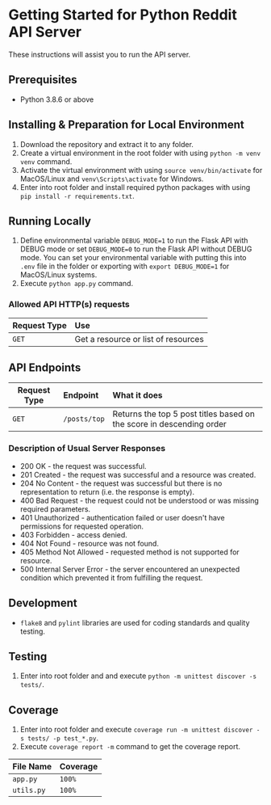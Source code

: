 # Getting Started for Python Reddit API Server

These instructions will assist you to run the API server.

## Prerequisites

* Python 3.8.6 or above

## Installing & Preparation for Local Environment

1. Download the repository and extract it to any folder.
2. Create a virtual environment in the root folder with using ``python -m venv venv`` command.
3. Activate the virtual environment with using ``source venv/bin/activate`` for MacOS/Linux and ``venv\Scripts\activate`` for Windows.
4. Enter into root folder and install required python packages with using ``pip install -r requirements.txt``.

## Running Locally

1. Define environmental variable ``DEBUG_MODE=1`` to run the Flask API with DEBUG mode or set ``DEBUG_MODE=0`` to run the Flask API without DEBUG mode. You can set your environmental variable with putting this into ``.env`` file in the folder or exporting with ``export DEBUG_MODE=1`` for MacOS/Linux systems.
2. Execute ``python app.py`` command.

### Allowed API HTTP(s) requests

| Request Type | Use                                 |
| ------------ |:----------------------------------- |
| ``GET``      | Get a resource or list of resources |

## API Endpoints

| Request Type      | Endpoint                    | What it does                                                          |
| ----------------- |:--------------------------- |:--------------------------------------------------------------------- |
| ``GET``           | ``/posts/top``              | Returns the top 5 post titles based on the score in descending order  |

### Description of Usual Server Responses

*   200 OK - the request was successful.
*   201 Created - the request was successful and a resource was created.
*   204 No Content - the request was successful but there is no representation to return (i.e. the response is empty).
*   400 Bad Request - the request could not be understood or was missing required parameters.
*   401 Unauthorized - authentication failed or user doesn't have permissions for requested operation.
*   403 Forbidden - access denied.
*   404 Not Found - resource was not found.
*   405 Method Not Allowed - requested method is not supported for resource.
*   500 Internal Server Error - the server encountered an unexpected condition which prevented it from fulfilling the request.

## Development

* ``flake8`` and ``pylint`` libraries are used for coding standards and quality testing.

## Testing
1. Enter into root folder and and execute ``python -m unittest discover -s tests/``.

## Coverage

1. Enter into root folder and execute ``coverage run -m unittest discover -s tests/ -p test_*.py``.
2. Execute ``coverage report -m`` command to get the coverage report.

| File Name              | Coverage                       |
| ---------------------- |:------------------------------ |
| ``app.py``             | ``100%``                       |
| ``utils.py``           | ``100%``                       |
